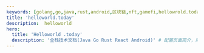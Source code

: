 ```yaml
---
keywords: [golang,go,java,rust,android,区块链,nft,gamefi,hellowrold.today,helloworld] # 配置页面关键词，同时用于生成 <meta> 标签
title: 'helloworld.today'
description:  helloworld
hero:
  title: 'Helloworld .today'
  description: '全栈技术文档(Java Go Rust React Android)' # 配置页面简介，同时用于生成 <meta> 标签
---
```



